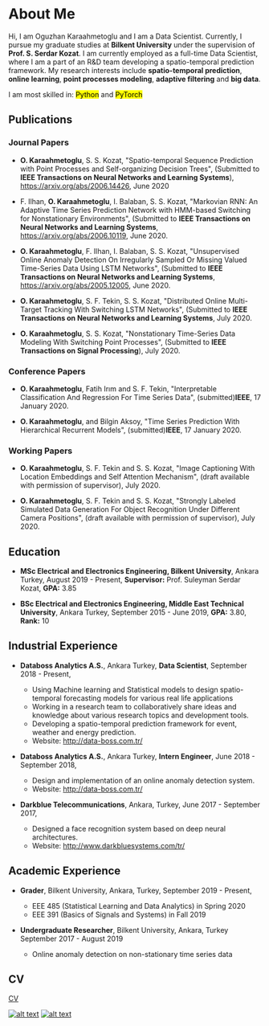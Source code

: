 # About Me

Hi, I am Oguzhan Karaahmetoglu and I am a Data Scientist. Currently, I pursue my graduate studies at **Bilkent University** under the supervision of **Prof. S. Serdar Kozat**. I am currently employed as a full-time Data Scientist, where I am a part of an R&D team developing a spatio-temporal prediction framework. My research interests include **spatio-temporal prediction**, **online learning**, **point processes modeling**, **adaptive filtering** and **big data**.

I am most skilled in: <mark>Python</mark> and <mark>PyTorch</mark>

## Publications

### Journal Papers

* **O. Karaahmetoglu**, S. S. Kozat, "Spatio-temporal Sequence Prediction with Point Processes and Self-organizing Decision Trees", (Submitted to **IEEE Transactions on Neural Networks and Learning Systems**), <https://arxiv.org/abs/2006.14426>, June 2020

* F. Ilhan, **O. Karaahmetoglu**, I. Balaban, S. S. Kozat, "Markovian RNN: An Adaptive Time Series Prediction Network with HMM-based Switching for Nonstationary Environments", (Submitted to **IEEE Transactions on Neural Networks and Learning Systems**, <https://arxiv.org/abs/2006.10119>, June 2020.

* **O. Karaahmetoglu**, F. Ilhan, I. Balaban, S. S. Kozat, "Unsupervised Online Anomaly Detection On Irregularly Sampled Or Missing Valued Time-Series Data Using LSTM Networks", (Submitted to **IEEE Transactions on Neural Networks and Learning Systems**, <https://arxiv.org/abs/2005.12005>, June 2020.

* **O. Karaahmetoglu**, S. F. Tekin, S. S. Kozat, "Distributed Online Multi-Target Tracking With Switching LSTM Networks", (Submitted to **IEEE Transactions on Neural Networks and Learning Systems**, July 2020.

* **O. Karaahmetoglu**, S. S. Kozat, "Nonstationary Time-Series Data Modeling With Switching Point Processes", (Submitted to **IEEE Transactions on Signal Processing**), July 2020.

### Conference Papers

* **O. Karaahmetoglu**, Fatih Irım and S. F. Tekin, "Interpretable Classification And Regression For Time Series Data", (submitted)**IEEE**, 17 January 2020.

* **O. Karaahmetoglu**, and Bilgin Aksoy, "Time Series Prediction With Hierarchical Recurrent Models", (submitted)**IEEE**, 17 January 2020.

### Working Papers

* **O. Karaahmetoglu**, S. F. Tekin and S. S. Kozat, "Image Captioning With Location Embeddings and Self Attention Mechanism", (draft available with permission of supervisor), July 2020.

* **O. Karaahmetoglu**, S. F. Tekin and S. S. Kozat, "Strongly Labeled Simulated Data Generation For Object Recognition Under Different Camera Positions", (draft available with permission of supervisor), July 2020.

## Education

* **MSc Electrical and Electronics Engineering, Bilkent University**, Ankara Turkey, August 2019 - Present, **Supervisor:** Prof. Suleyman Serdar Kozat, **GPA:** 3.85

* **BSc Electrical and Electronics Engineering, Middle East Technical University**, Ankara Turkey, September 2015 - June 2019, **GPA:** 3.80, **Rank:** 10

## Industrial Experience

* **Databoss Analytics A.S.**, Ankara Turkey, **Data Scientist**, September 2018 - Present,
  * Using Machine learning and Statistical models to design spatio-temporal forecasting models for various real life applications
  * Working in a research team to collaboratively share ideas and knowledge about various research topics and development tools.
  * Developing a spatio-temporal prediction framework for event, weather and energy prediction.
  * Website: <http://data-boss.com.tr/>

* **Databoss Analytics A.S.**, Ankara Turkey, **Intern Engineer**, June 2018 - September 2018,
  * Design and implementation of an online anomaly detection system.
  * Website: <http://data-boss.com.tr/>

* **Darkblue Telecommunications**, Ankara, Turkey, June 2017 - September 2017,
  * Designed a face recognition system based on deep neural architectures.
  * Website: <http://www.darkbluesystems.com/tr/>

## Academic Experience

* **Grader**, Bilkent University, Ankara, Turkey, September 2019 - Present,
  * EEE 485 (Statistical Learning and Data Analytics) in Spring 2020
  * EEE 391 (Basics of Signals and Systems) in Fall 2019

* **Undergraduate Researcher**, Bilkent University, Ankara, Turkey September 2017 - August 2019
  * Online anomaly detection on non-stationary time series data

## CV

[CV](cv.md)

[comment]: <> ([![alt text][1.1]][1])
[comment]: <> ([![alt text][2.1]][2])
[comment]: <> ([![alt text][3.1]][3])
[comment]: <> ([![alt text][4.1]][4])
[![alt text][5.1]][5]
[![alt text][6.1]][6]

<!-- icons with padding -->

[1.1]: http://i.imgur.com/tXSoThF.png (twitter icon with padding)
[2.1]: http://i.imgur.com/P3YfQoD.png (facebook icon with padding)
[3.1]: http://i.imgur.com/yCsTjba.png (google plus icon with padding)
[4.1]: http://i.imgur.com/YckIOms.png (tumblr icon with padding)
[5.1]: http://i.imgur.com/0IdggSZ.png=100x20 (linkedin icon with padding)
[6.1]: http://i.imgur.com/0o48UoR.png (github icon with padding)

<!-- links to your social media accounts -->
<!-- update these accordingly -->

[1]: http://www.twitter.com/carlsednaoui
[2]: http://www.facebook.com/sednaoui
[3]: https://plus.google.com/+CarlSednaoui
[4]: http://carlsed.tumblr.com
[5]: http://dribbble.com/carlsednaoui
[6]: http://www.github.com/carlsednaoui

<!-- Please don't remove this: Grab your social icons from https://github.com/carlsednaoui/gitsocial -->
